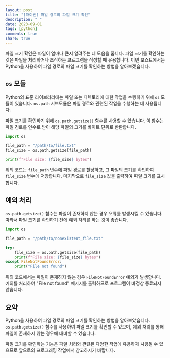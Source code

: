 ```yaml
---
layout: post
title: "[파이썬] 파일 경로의 파일 크기 확인"
description: " "
date: 2023-09-01
tags: [python]
comments: true
share: true
---
```


파일 크기 확인은 파일이 얼마나 큰지 알려주는 데 도움을 줍니다. 파일 크기를 확인하는 것은 파일을 처리하거나 조작하는 프로그램을 작성할 때 유용합니다. 이번 포스트에서는 Python을 사용하여 파일 경로의 파일 크기를 확인하는 방법을 알아보겠습니다.

## `os` 모듈

Python의 표준 라이브러리에는 파일 또는 디렉토리에 대한 작업을 수행하기 위해 `os` 모듈이 있습니다. `os.path` 서브모듈은 파일 경로와 관련된 작업을 수행하는 데 사용됩니다.

파일 크기를 확인하기 위해 `os.path.getsize()` 함수를 사용할 수 있습니다. 이 함수는 파일 경로를 인수로 받아 해당 파일의 크기를 바이트 단위로 반환합니다.

```python
import os

file_path = "/path/to/file.txt"
file_size = os.path.getsize(file_path)

print(f"File size: {file_size} bytes")
```

위의 코드는 `file_path` 변수에 파일 경로를 할당하고, 그 파일의 크기를 확인하여 `file_size` 변수에 저장합니다. 마지막으로 `file_size` 값을 출력하여 파일 크기를 표시합니다.

## 예외 처리

`os.path.getsize()` 함수는 파일이 존재하지 않는 경우 오류를 발생시킬 수 있습니다. 따라서 파일 크기를 확인하기 전에 예외 처리를 하는 것이 좋습니다.

```python
import os

file_path = "/path/to/nonexistent_file.txt"

try:
    file_size = os.path.getsize(file_path)
    print(f"File size: {file_size} bytes")
except FileNotFoundError:
    print("File not found")
```

위의 코드에서는 파일이 존재하지 않는 경우 `FileNotFoundError` 예외가 발생합니다. 예외를 처리하여 "File not found" 메시지를 출력하므로 프로그램이 비정상 종료되지 않습니다.

## 요약

Python을 사용하여 파일 경로의 파일 크기를 확인하는 방법을 알아보았습니다. `os.path.getsize()` 함수를 사용하여 파일 크기를 확인할 수 있으며, 예외 처리를 통해 파일이 존재하지 않는 경우에 대비할 수 있습니다.

파일 크기를 확인하는 기능은 파일 처리와 관련된 다양한 작업에 유용하게 사용될 수 있으므로 앞으로의 프로그래밍 작업에서 참고하시기 바랍니다.
